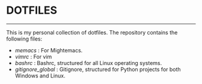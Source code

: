 # DOTFILES
---
This is my personal collection of dotfiles. The repository contains the following files:
- *memacs* : For Mightemacs.
- *vimrc* : For vim
- *bashrc* : Bashrc, structured for all Linux operating systems.
- *gitignore_global* : Gitignore, structured for Python projects for both Windows and Linux.
